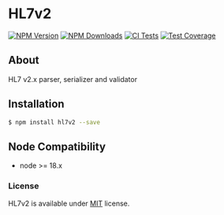 # HL7v2

[![NPM Version][npm-image]][npm-url]
[![NPM Downloads][downloads-image]][downloads-url]
[![CI Tests][ci-test-image]][ci-test-url]
[![Test Coverage][coveralls-image]][coveralls-url]

## About

HL7 v2.x parser, serializer and validator

## Installation

```bash
$ npm install hl7v2 --save
```

## Node Compatibility

- node >= 18.x

### License

HL7v2 is available under [MIT](LICENSE) license.

[npm-image]: https://img.shields.io/npm/v/hl7v2.svg
[npm-url]: https://npmjs.org/package/hl7v2
[ci-test-image]: https://github.com/panates/hl7v2/actions/workflows/test.yml/badge.svg
[ci-test-url]: https://github.com/panates/hl7v2/actions/workflows/test.yml
[coveralls-image]: https://img.shields.io/coveralls/panates/hl7v2/master.svg
[coveralls-url]: https://coveralls.io/r/panates/hl7v2
[downloads-image]: https://img.shields.io/npm/dm/hl7v2.svg
[downloads-url]: https://npmjs.org/package/hl7v2
[gitter-image]: https://badges.gitter.im/panates/hl7v2.svg
[gitter-url]: https://gitter.im/panates/hl7v2?utm_source=badge&utm_medium=badge&utm_campaign=pr-badge&utm_content=badge
[dependencies-image]: https://david-dm.org/panates/hl7v2/status.svg
[dependencies-url]: https://david-dm.org/panates/hl7v2
[devdependencies-image]: https://david-dm.org/panates/hl7v2/dev-status.svg
[devdependencies-url]: https://david-dm.org/panates/hl7v2?type=dev
[quality-image]: http://npm.packagequality.com/shield/hl7v2.png
[quality-url]: http://packagequality.com/#?package=hl7v2
